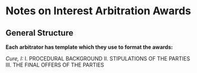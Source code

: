 # Notes on Interest Arbitration Awards

## General Structure

**Each arbitrator has template which they use to format the awards:**

*Cure, I:*
I. PROCEDURAL BACKGROUND
II. STIPULATIONS OF THE PARTIES
III. THE FINAL OFFERS OF THE PARTIES
    